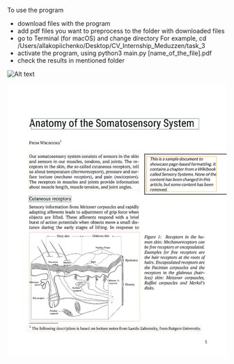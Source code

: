 
To use the program
- download files with the program
- add pdf files you want to preprocess to the folder with downloaded files
- go to Terminal (for macOS) and change directory
For example, 
cd /Users/allakopiichenko/Desktop/CV_Internship_Meduzzen/task_3
-  activate the program, using python3 main.py [name_of_the_file].pdf 
- check the results in mentioned folder

![Alt text](https://github.com/AllaKop/CV_Internship_Meduzzen/blob/task_2/Task_2/output_images/page_1.png?raw=true)

![Alt text](https://github.com/AllaKop/Computer_Vision/blob/task_3/Task_3/output_images/layout_page_1.png?raw=true)